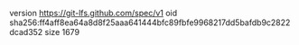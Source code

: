 version https://git-lfs.github.com/spec/v1
oid sha256:ff4aff8ea64a8d8f25aaa641444bfc89fbfe9968217dd5bafdb9c2822dcad352
size 1679
